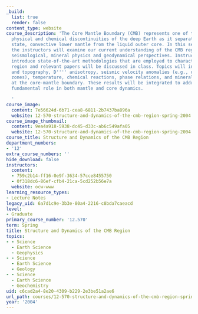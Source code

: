 ```yaml
---
_build:
  list: true
  render: false
content_type: website
course_description: 'The Core Mantle Boundary (CMB) represents one of the most important
  physical and chemical discontinuities of the deep Earth as it separates the solid
  state, convective lower mantle from the liquid outer core. In this seminar course,
  the instructors will examine our current understanding of the CMB region from integrated
  seismological, mineral physics and geodynamical perspectives. Instructors will also
  introduce state-of-the-art methodologies that are employed to characterize the CMB
  region and relevant papers will be discussed in class. Topics will include CMB detection
  and topography, D'''' anisotropy, seismic velocity anomalies (e.g., ultra-low velocity
  zones), temperature, chemical reactions, phase relations, and mineral fabrications
  at the core-mantle boundary. These results will be integrated to address the CMB''s
  fundamental role in both mantle and core dynamics.

  '
course_image:
  content: 7e56624d-6b71-cea8-6811-2b7437ba896a
  website: 12-570-structure-and-dynamics-of-the-cmb-region-spring-2004
course_image_thumbnail:
  content: 9ea4a918-5938-dc45-d33c-ab6c549afa05
  website: 12-570-structure-and-dynamics-of-the-cmb-region-spring-2004
course_title: Structure and Dynamics of the CMB Region
department_numbers:
- '12'
extra_course_numbers: ''
hide_download: false
instructors:
  content:
  - 759c2b14-ff16-0e9f-3634-57cce8455750
  - 0f318dc6-86ef-cfb4-21ca-5cd252b56e7a
  website: ocw-www
learning_resource_types:
- Lecture Notes
legacy_uid: 6a7d1c9e-3b3e-80a4-2216-c8bda7caeacd
level:
- Graduate
primary_course_number: '12.570'
term: Spring
title: Structure and Dynamics of the CMB Region
topics:
- - Science
  - Earth Science
  - Geophysics
- - Science
  - Earth Science
  - Geology
- - Science
  - Earth Science
  - Geochemistry
uid: c6cad2a4-8e20-4309-b229-2e3be51a2ae6
url_path: courses/12-570-structure-and-dynamics-of-the-cmb-region-spring-2004
year: '2004'
---
```


